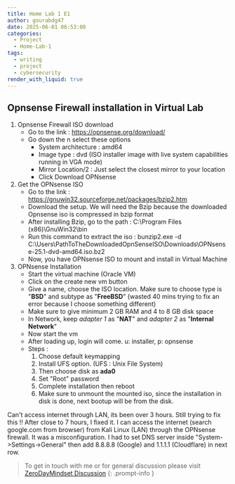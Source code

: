 ```yaml
---
title: Home Lab 1 E1
author: gourabdg47
date: 2025-06-01 06:53:00
categories:
  - Project
  - Home-Lab-1
tags:
  - writing
  - project
  - cybersecurity
render_with_liquid: true
---
```


## Opnsense Firewall  installation  in Virtual Lab

1. Opnsense Firewall ISO download 
	- Go to the link : https://opnsense.org/download/
	-  Go down the n select these options 
		- System architecture : amd64
		- Image type : dvd (ISO installer image with live system capabilities running in VGA mode)  
		- Mirror Location/2 : Just select the closest mirror to your location
		- Click Download OPNsense
2. Get the OPNsense ISO
	- Go to the link : https://gnuwin32.sourceforge.net/packages/bzip2.htm
	- Download the setup. We will need the Bzip because the downloaded Opnsense iso is compressed in bzip format
	- After installing Bzip, go to the path : C:\Program Files (x86)\GnuWin32\bin
	- Run this command to extract the iso :  bunzip2.exe -d C:\Users\PathToTheDownloadedOpnSenseISO\Downloads\OPNsense-25.1-dvd-amd64.iso.bz2
	- Now, you have OPNsense ISO to mount and install in Virtual Machine
3. OPNsense Installation
	- Start the virtual machine (Oracle VM)
	- Click on the create new vm button
	- Give a name, choose the ISO location. Make sure to choose type is "**BSD**" and subtype as "**FreeBSD**" (wasted 40 mins trying to fix an error because I choose something different)
	- Make sure to give minimum 2 GB RAM and 4 to 8 GB disk space
	- In Network, keep *adapter 1* as "**NAT**" and *adapter 2* as "**Internal Network**"
	- Now start the vm
	- After loading up, login will come. u: installer, p: opnsense
	- Steps :
		1. Choose default keymapping 
		2. Install UFS option. (UFS : Unix File System)
		3. Then choose disk as **ada0**
		4. Set "Root" password
		5. Complete installation then reboot
		6. Make sure to unmount the mounted iso, since the installation in disk is done, next bootup will be from the disk. 


Can't access internet through LAN, its been over 3 hours. Still trying to fix this !!
After close to 7 hours, I fixed it. I can access the internet (search google.com from browser) from Kali Linux (LAN) through the OPNsense firewall. 
It was a misconfiguration. I had to set DNS server inside "System->Settings->General" then add 8.8.8.8 (Google) and 1.1.1.1 (Cloudflare) in next row.


> To get in touch with me or for general discussion please visit [ZeroDayMindset Discussion](https://github.com/orgs/X3N0-G0D/discussions) 
{: .prompt-info }
